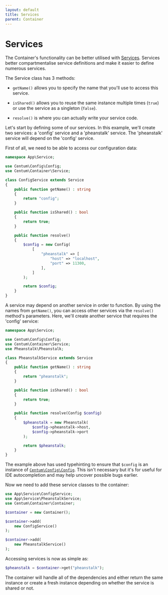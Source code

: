```yaml
---
layout: default
title: Services
parent: Container
---
```




# Services

The Container's functionality can be better utilised with [Services](https://github.com/SidRoberts/centum/blob/development/src/Container/Service.php).
Services better compartmentalise service definitions and make it easier to define numerous services.

The Service class has 3 methods:

* `getName()` allows you to specify the name that you'll use to access this service.

* `isShared()` allows you to reuse the same instance multiple times (`true`) or use the service as a singleton (`false`).

* `resolve()` is where you can actually write your service code.

Let's start by defining some of our services.
In this example, we'll create two services: a 'config' service and a 'pheanstalk' service.
The 'pheanstalk' service will depend on the 'config' service.

First of all, we need to be able to access our configuration data:

```php
namespace App\Service;

use Centum\Config\Config;
use Centum\Container\Service;

class ConfigService extends Service
{
    public function getName() : string
    {
        return "config";
    }

    public function isShared() : bool
    {
        return true;
    }

    public function resolve()
    {
        $config = new Config(
            [
                "pheanstalk" => [
                    "host" => "localhost",
                    "port" => 11300,
                ],
            ]
        );

        return $config;
    }
}
```

A service may depend on another service in order to function.
By using the names from `getName()`, you can access other services via the `resolve()` method's parameters.
Here, we'll create another service that requires the 'config' service:

```php
namespace App\Service;

use Centum\Config\Config;
use Centum\Container\Service;
use Pheanstalk\Pheanstalk;

class PheanstalkService extends Service
{
    public function getName() : string
    {
        return "pheanstalk";
    }

    public function isShared() : bool
    {
        return true;
    }

    public function resolve(Config $config)
    {
        $pheanstalk = new Pheanstalk(
            $config->pheanstalk->host,
            $config->pheanstalk->port
        );

        return $pheanstalk;
    }
}
```

The example above has used typehinting to ensure that `$config` is an instance of [`Centum\Config\Config`](https://github.com/SidRoberts/centum/blob/development/src/Config/Config.php).
This isn't necessary but it's for useful for IDE autocompletion and may help uncover possible bugs earlier.

Now we need to add these service classes to the container:

```php
use App\Service\ConfigService;
use App\Service\PheanstalkService;
use Centum\Container\Container;

$container = new Container();

$container->add(
    new ConfigService()
);

$container->add(
    new PheanstalkService()
);
```

Accessing services is now as simple as:

```php
$pheanstalk = $container->get("pheanstalk");
```

The container will handle all of the dependencies and either return the same instance or create a fresh instance depending on whether the service is shared or not.
